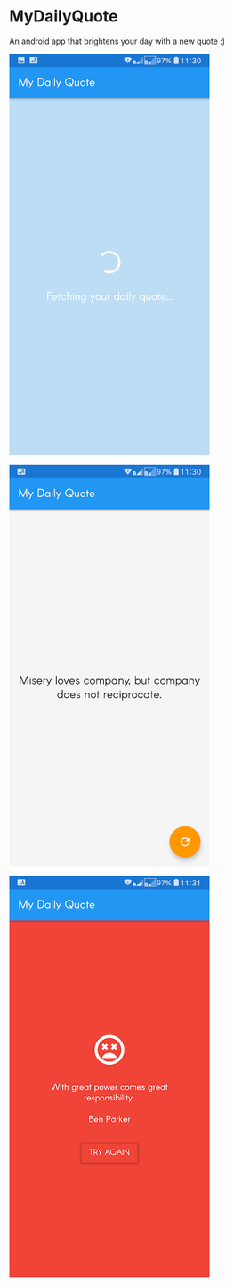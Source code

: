 # MyDailyQuote
An android app that brightens your day with a new quote :)

![alt text](https://github.com/Frankie36/MyDailyQuote/blob/master/app/src/main/res/screens/screen_one.png)

![alt text](https://github.com/Frankie36/MyDailyQuote/blob/master/app/src/main/res/screens/screen_two.png)

![alt text](https://github.com/Frankie36/MyDailyQuote/blob/master/app/src/main/res/screens/screen_three.png)

